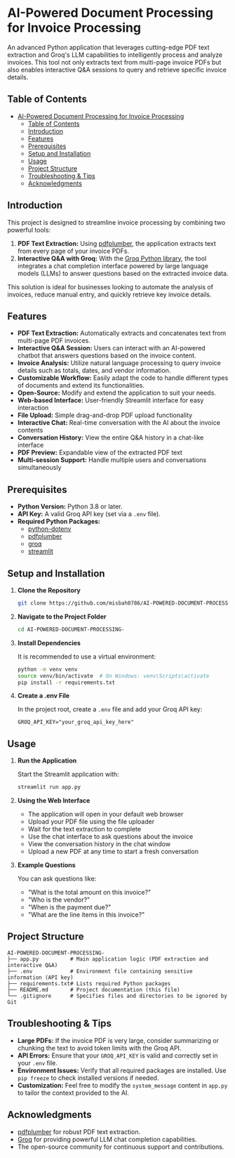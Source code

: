 # AI-Powered Document Processing for Invoice Processing

An advanced Python application that leverages cutting-edge PDF text extraction and Groq's LLM capabilities to intelligently process and analyze invoices. This tool not only extracts text from multi-page invoice PDFs but also enables interactive Q&A sessions to query and retrieve specific invoice details.

## Table of Contents

- [AI-Powered Document Processing for Invoice Processing](#ai-powered-document-processing-for-invoice-processing)
  - [Table of Contents](#table-of-contents)
  - [Introduction](#introduction)
  - [Features](#features)
  - [Prerequisites](#prerequisites)
  - [Setup and Installation](#setup-and-installation)
  - [Usage](#usage)
  - [Project Structure](#project-structure)
  - [Troubleshooting \& Tips](#troubleshooting--tips)
  - [Acknowledgments](#acknowledgments)

## Introduction

This project is designed to streamline invoice processing by combining two powerful tools:

1. **PDF Text Extraction:** Using [pdfplumber](https://pypi.org/project/pdfplumber/), the application extracts text from every page of your invoice PDFs.
2. **Interactive Q&A with Groq:** With the [Groq Python library](https://pypi.org/project/groq/), the tool integrates a chat completion interface powered by large language models (LLMs) to answer questions based on the extracted invoice data.

This solution is ideal for businesses looking to automate the analysis of invoices, reduce manual entry, and quickly retrieve key invoice details.

## Features

-   **PDF Text Extraction:** Automatically extracts and concatenates text from multi-page PDF invoices.
-   **Interactive Q&A Session:** Users can interact with an AI-powered chatbot that answers questions based on the invoice content.
-   **Invoice Analysis:** Utilize natural language processing to query invoice details such as totals, dates, and vendor information.
-   **Customizable Workflow:** Easily adapt the code to handle different types of documents and extend its functionalities.
-   **Open-Source:** Modify and extend the application to suit your needs.
-   **Web-based Interface:** User-friendly Streamlit interface for easy interaction
-   **File Upload:** Simple drag-and-drop PDF upload functionality
-   **Interactive Chat:** Real-time conversation with the AI about the invoice contents
-   **Conversation History:** View the entire Q&A history in a chat-like interface
-   **PDF Preview:** Expandable view of the extracted PDF text
-   **Multi-session Support:** Handle multiple users and conversations simultaneously

## Prerequisites

-   **Python Version:** Python 3.8 or later.
-   **API Key:** A valid Groq API key (set via a `.env` file).
-   **Required Python Packages:**
    -   [python-dotenv](https://pypi.org/project/python-dotenv/)
    -   [pdfplumber](https://pypi.org/project/pdfplumber/)
    -   [groq](https://pypi.org/project/groq/)
    -   [streamlit](https://streamlit.io)

## Setup and Installation

1. **Clone the Repository**

    ```sh
    git clone https://github.com/misbah0786/AI-POWERED-DOCUMENT-PROCESSING-
    ```

2. **Navigate to the Project Folder**

    ```sh
    cd AI-POWERED-DOCUMENT-PROCESSING-
    ```

3. **Install Dependencies**

    It is recommended to use a virtual environment:

    ```sh
    python -m venv venv
    source venv/bin/activate  # On Windows: venv\Scripts\activate
    pip install -r requirements.txt
    ```

4. **Create a .env File**

    In the project root, create a `.env` file and add your Groq API key:

    ```dotenv
    GROQ_API_KEY="your_groq_api_key_here"
    ```

## Usage

1. **Run the Application**

    Start the Streamlit application with:

    ```sh
    streamlit run app.py
    ```

2. **Using the Web Interface**

    - The application will open in your default web browser
    - Upload your PDF file using the file uploader
    - Wait for the text extraction to complete
    - Use the chat interface to ask questions about the invoice
    - View the conversation history in the chat window
    - Upload a new PDF at any time to start a fresh conversation

3. **Example Questions**

    You can ask questions like:

    - "What is the total amount on this invoice?"
    - "Who is the vendor?"
    - "When is the payment due?"
    - "What are the line items in this invoice?"

## Project Structure

```
AI-POWERED-DOCUMENT-PROCESSING-
├── app.py          # Main application logic (PDF extraction and interactive Q&A)
├── .env            # Environment file containing sensitive information (API key)
├── requirements.txt# Lists required Python packages
├── README.md       # Project documentation (this file)
└── .gitignore      # Specifies files and directories to be ignored by Git
```

## Troubleshooting & Tips

-   **Large PDFs:** If the invoice PDF is very large, consider summarizing or chunking the text to avoid token limits with the Groq API.
-   **API Errors:** Ensure that your `GROQ_API_KEY` is valid and correctly set in your `.env` file.
-   **Environment Issues:** Verify that all required packages are installed. Use `pip freeze` to check installed versions if needed.
-   **Customization:** Feel free to modify the `system_message` content in `app.py` to tailor the context provided to the AI.

## Acknowledgments

-   [pdfplumber](https://github.com/jsvine/pdfplumber) for robust PDF text extraction.
-   [Groq](https://www.groq.ai/) for providing powerful LLM chat completion capabilities.
-   The open-source community for continuous support and contributions.
